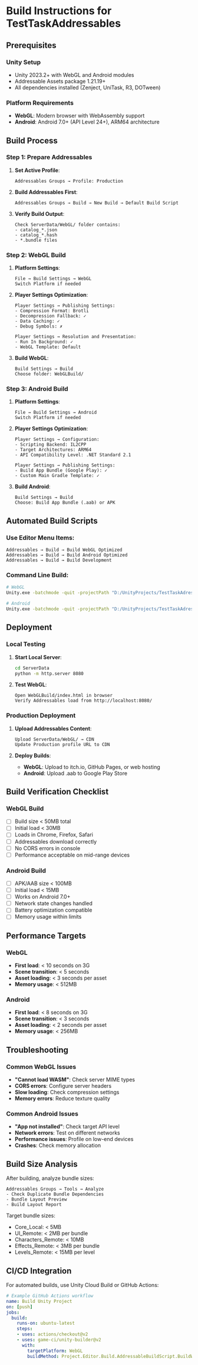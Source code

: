 # Build Instructions for TestTaskAddressables

## Prerequisites

### Unity Setup
- Unity 2023.2+ with WebGL and Android modules
- Addressable Assets package 1.21.19+
- All dependencies installed (Zenject, UniTask, R3, DOTween)

### Platform Requirements
- **WebGL**: Modern browser with WebAssembly support
- **Android**: Android 7.0+ (API Level 24+), ARM64 architecture

## Build Process

### Step 1: Prepare Addressables

1. **Set Active Profile**:
   ```
   Addressables Groups → Profile: Production
   ```

2. **Build Addressables First**:
   ```
   Addressables Groups → Build → New Build → Default Build Script
   ```
   
3. **Verify Build Output**:
   ```
   Check ServerData/WebGL/ folder contains:
   - catalog_*.json
   - catalog_*.hash
   - *.bundle files
   ```

### Step 2: WebGL Build

1. **Platform Settings**:
   ```
   File → Build Settings → WebGL
   Switch Platform if needed
   ```

2. **Player Settings Optimization**:
   ```
   Player Settings → Publishing Settings:
   - Compression Format: Brotli
   - Decompression Fallback: ✓
   - Data Caching: ✓
   - Debug Symbols: ✗
   
   Player Settings → Resolution and Presentation:
   - Run In Background: ✓
   - WebGL Template: Default
   ```

3. **Build WebGL**:
   ```
   Build Settings → Build
   Choose folder: WebGLBuild/
   ```

### Step 3: Android Build

1. **Platform Settings**:
   ```
   File → Build Settings → Android
   Switch Platform if needed
   ```

2. **Player Settings Optimization**:
   ```
   Player Settings → Configuration:
   - Scripting Backend: IL2CPP
   - Target Architectures: ARM64
   - API Compatibility Level: .NET Standard 2.1
   
   Player Settings → Publishing Settings:
   - Build App Bundle (Google Play): ✓
   - Custom Main Gradle Template: ✓
   ```

3. **Build Android**:
   ```
   Build Settings → Build
   Choose: Build App Bundle (.aab) or APK
   ```

## Automated Build Scripts

### Use Editor Menu Items:
```
Addressables → Build → Build WebGL Optimized
Addressables → Build → Build Android Optimized
Addressables → Build → Build Development
```

### Command Line Build:
```bash
# WebGL
Unity.exe -batchmode -quit -projectPath "D:/UnityProjects/TestTaskAdressables" -executeMethod Project.Editor.Build.AddressableBuildScript.BuildWebGLOptimized

# Android
Unity.exe -batchmode -quit -projectPath "D:/UnityProjects/TestTaskAdressables" -executeMethod Project.Editor.Build.AddressableBuildScript.BuildAndroidOptimized
```

## Deployment

### Local Testing
1. **Start Local Server**:
   ```bash
   cd ServerData
   python -m http.server 8080
   ```

2. **Test WebGL**:
   ```
   Open WebGLBuild/index.html in browser
   Verify Addressables load from http://localhost:8080/
   ```

### Production Deployment

1. **Upload Addressables Content**:
   ```
   Upload ServerData/WebGL/ → CDN
   Update Production profile URL to CDN
   ```

2. **Deploy Builds**:
   - **WebGL**: Upload to itch.io, GitHub Pages, or web hosting
   - **Android**: Upload .aab to Google Play Store

## Build Verification Checklist

### WebGL Build
- [ ] Build size < 50MB total
- [ ] Initial load < 30MB
- [ ] Loads in Chrome, Firefox, Safari
- [ ] Addressables download correctly
- [ ] No CORS errors in console
- [ ] Performance acceptable on mid-range devices

### Android Build
- [ ] APK/AAB size < 100MB
- [ ] Initial load < 15MB
- [ ] Works on Android 7.0+
- [ ] Network state changes handled
- [ ] Battery optimization compatible
- [ ] Memory usage within limits

## Performance Targets

### WebGL
- **First load**: < 10 seconds on 3G
- **Scene transition**: < 5 seconds
- **Asset loading**: < 3 seconds per asset
- **Memory usage**: < 512MB

### Android
- **First load**: < 8 seconds on 3G
- **Scene transition**: < 3 seconds
- **Asset loading**: < 2 seconds per asset
- **Memory usage**: < 256MB

## Troubleshooting

### Common WebGL Issues
- **"Cannot load WASM"**: Check server MIME types
- **CORS errors**: Configure server headers
- **Slow loading**: Check compression settings
- **Memory errors**: Reduce texture quality

### Common Android Issues
- **"App not installed"**: Check target API level
- **Network errors**: Test on different networks
- **Performance issues**: Profile on low-end devices
- **Crashes**: Check memory allocation

## Build Size Analysis

After building, analyze bundle sizes:

```
Addressables Groups → Tools → Analyze
- Check Duplicate Bundle Dependencies
- Bundle Layout Preview
- Build Layout Report
```

Target bundle sizes:
- Core_Local: < 5MB
- UI_Remote: < 2MB per bundle
- Characters_Remote: < 10MB
- Effects_Remote: < 3MB per bundle
- Levels_Remote: < 15MB per level

## CI/CD Integration

For automated builds, use Unity Cloud Build or GitHub Actions:

```yaml
# Example GitHub Actions workflow
name: Build Unity Project
on: [push]
jobs:
  build:
    runs-on: ubuntu-latest
    steps:
    - uses: actions/checkout@v2
    - uses: game-ci/unity-builder@v2
      with:
        targetPlatform: WebGL
        buildMethod: Project.Editor.Build.AddressableBuildScript.BuildWebGLOptimized
```
